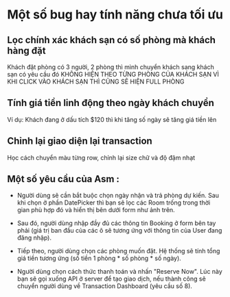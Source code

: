 # Một số bug hay tính năng chưa tối ưu

## Lọc chính xác khách sạn có số phòng mà khách hàng đặt

Khách đặt phòng có 3 người, 2 phòng thì mình chuyển khách sang khách sạn có yêu cầu đó
KHÔNG HIỆN THEO TỪNG PHÒNG CỦA KHÁCH SẠN VÌ KHI CLICK VÀO KHÁCH SẠN THÌ CŨNG SẼ HIỆN FULL PHÒNG

## Tính giá tiền linh động theo ngày khách chuyển

Ví dụ: Khách đang ở dấu tích $120 thì khi tăng số ngày sẽ tăng giá tiền lên

## Chỉnh lại giao diện lại transaction

Học cách chuyển màu từng row, chỉnh lại size chữ và độ đậm nhạt


## Một số yêu cầu của Asm :

- Người dùng sẽ cần bắt buộc chọn ngày nhận và trả phòng dự kiến. Sau khi chọn ở phần DatePicker thì bạn sẽ lọc các Room trống trong thời gian phù hợp đó và hiển thị bên dưới form như ảnh trên.

- Sau đó, người dùng nhập đầy đủ các thông tin Booking ở form bên tay phải (giá trị ban đầu của các ô sẽ tương ứng với thông tin của User đang đăng nhập).

- Tiếp theo, người dùng chọn các phòng muốn đặt. Hệ thống sẽ tính tổng giá tiền tương ứng (số tiền 1 phòng * số phòng * số ngày).

- Người dùng chọn cách thức thanh toán và nhấn "Reserve Now". Lúc này bạn sẽ gọi xuống API ở server để tạo giao dịch, nếu thành công sẽ chuyển người dùng về Transaction Dashboard (yêu cầu số 8).